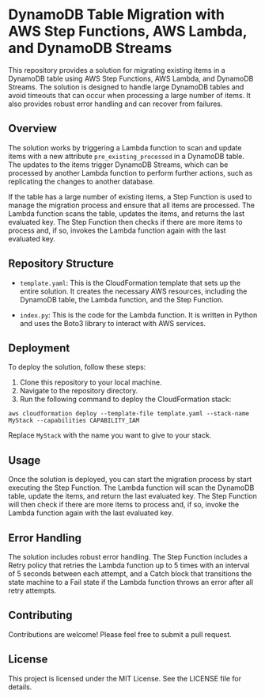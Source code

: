 # DynamoDB Table Migration with AWS Step Functions, AWS Lambda, and DynamoDB Streams

This repository provides a solution for migrating existing items in a DynamoDB table using AWS Step Functions, AWS Lambda, and DynamoDB Streams. The solution is designed to handle large DynamoDB tables and avoid timeouts that can occur when processing a large number of items. It also provides robust error handling and can recover from failures.

## Overview

The solution works by triggering a Lambda function to scan and update items with a new attribute `pre_existing_processed` in a DynamoDB table. The updates to the items trigger DynamoDB Streams, which can be processed by another Lambda function to perform further actions, such as replicating the changes to another database.

If the table has a large number of existing items, a Step Function is used to manage the migration process and ensure that all items are processed. The Lambda function scans the table, updates the items, and returns the last evaluated key. The Step Function then checks if there are more items to process and, if so, invokes the Lambda function again with the last evaluated key.

## Repository Structure

- `template.yaml`: This is the CloudFormation template that sets up the entire solution. It creates the necessary AWS resources, including the DynamoDB table, the Lambda function, and the Step Function.

- `index.py`: This is the code for the Lambda function. It is written in Python and uses the Boto3 library to interact with AWS services.

## Deployment

To deploy the solution, follow these steps:

1. Clone this repository to your local machine.
2. Navigate to the repository directory.
3. Run the following command to deploy the CloudFormation stack:

```
aws cloudformation deploy --template-file template.yaml --stack-name MyStack --capabilities CAPABILITY_IAM
```

Replace `MyStack` with the name you want to give to your stack.

## Usage

Once the solution is deployed, you can start the migration process by start executing the Step Function. The Lambda function will scan the DynamoDB table, update the items, and return the last evaluated key. The Step Function will then check if there are more items to process and, if so, invoke the Lambda function again with the last evaluated key.

## Error Handling

The solution includes robust error handling. The Step Function includes a Retry policy that retries the Lambda function up to 5 times with an interval of 5 seconds between each attempt, and a Catch block that transitions the state machine to a Fail state if the Lambda function throws an error after all retry attempts.

## Contributing

Contributions are welcome! Please feel free to submit a pull request.

## License

This project is licensed under the MIT License. See the LICENSE file for details.
